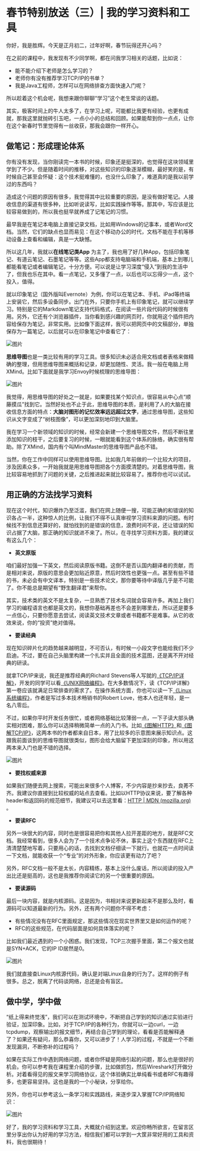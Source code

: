 # 春节特别放送（三）\| 我的学习资料和工具

你好，我是胜辉。今天是正月初二，过年好啊，春节玩得还开心吗？

在之前的课程中，我发现有不少同学啊，都在问我学习相关的话题，比如说：

- 能不能介绍下老师是怎么学习的？
- 老师你有没有推荐学习TCP/IP的书单？
- 我是Java工程师，怎样可以在网络排查方面快速入门呢？

<!-- -->

所以趁着这个机会呢，我想来跟你聊聊“学习”这个老生常谈的话题。

其实，极客时间上的牛人太多了，在学习上呢，可能都比我更有经验，也更有成就，那我这里就抛砖引玉吧，一点小小的总结和回顾。如果能帮到你一点点，让你在这个新春时节里觉得有一丝收获，那我会跟你一样开心。

## 做笔记：形成理论体系

你有没有发现，当你刚读完一本书的时候，印象还是挺深的，也觉得在这块领域里学到了不少。但是随着时间的推移，对这些知识的印象逐渐模糊，最好笑的是，有时候自己甚至会怀疑：这个技术挺难懂的，也没什么印象了，难道真的是我以前学过的东西吗？

造成这个问题的原因有很多，我觉得其中比较重要的原因，是没有做好笔记。人接收信息的渠道有很多种，比如听说读写，比如实践操作等等。那其中，写应该是比较容易做到的，所以我也挺早就养成了记笔记的习惯。

最早我是在笔记本电脑上直接记录文档，比如用Windows的记事本，或者Word文档。当然，它们的缺点也显而易见：在这个移动办公的时代，文档不能在手机等移动设备上查看和编辑，真是一大缺憾。

<!-- [[[read_end]]] -->

所以这几年，我就以**在线笔记类App** 为主了，我也用了好几种App，包括印象笔记、有道云笔记、石墨笔记等等。这些App都支持电脑端和手机端，基本上到哪儿都能看笔记或者编辑笔记，十分方便。可以说是让学习深度“侵入”到我的生活中了，但我也乐在其中。看一点笔记，又多懂了一点，以后也可以忘得少一点，这个投入，值得。

就以印象笔记（国外版叫Evernote）为例，你可以在笔记本、手机、iPad等终端上安装它，然后多设备同步。出门在外，只要你手机上有印象笔记，就可以继续学习。特别是它的Markdown笔记支持代码格式，在阅读一些片段代码的时候很有用。另外，它还有个浏览器插件，当你看到感兴趣的网页时，你就用这个插件把内容给保存为笔记，非常实用。比如像下面这样，我可以把网页中的文稿部分，单独保存为一篇笔记，以后就可以在印象笔记中查看它了：

![图片](<https://static001.geekbang.org/resource/image/7e/7f/7ec201e39ba79bd3d0d67ded7723e87f.jpg?wh=1096x343>)

**思维导图**也是一类比较有用的学习工具。很多知识未必适合用文档或者表格来做精确的整理，但用思维导图来概括和记录，却更加随性、灵活。我一般在电脑上用XMind。比如下面就是我学习Envoy时候梳理的思维导图：

![图片](<https://static001.geekbang.org/resource/image/c4/0c/c400d165f183db6f2c129a246a27510c.jpg?wh=1673x782>)

我觉得，用思维导图的好处之一就是，如果要找某个知识点，很容易从中心点“顺藤摸瓜”找到它。当然好处也不止于此，思维导图的本质，是利用了人的大脑在接收信息方面的特点：**大脑对图形的记忆效率远远超过文字**，通过思维导图，这些知识从文字变成了“树枝图像”，可以更加深刻地印到大脑里。

我在学习一个新领域的知识的时候，经常会新建一个思维导图文件，然后不断往里添加知识的枝干，之后要复习的时候，一眼就能看到这个体系的脉络，确实很有帮助。除了XMind，国内有个叫MindMaster的思维导图产品也不错。

当然，你在工作中同样可以使用思维导图。比如我几年前做的一个比较大的项目，涉及因素众多，一开始我就是用思维导图把各个方面摸清楚的。对着思维导图，我比较容易地抓到了问题的关键，之后推进起来就比较容易了。推荐你也可以试试。

## 用正确的方法找学习资料

现在这个时代，知识爆炸乃至泛滥，我们在网上随便一搜，可能正确的和错误的知识各占一半，这种惊人的比例，让我们不得不认真审视学习资料来源的问题。有时候找不到信息还算好的，就怕找到的是错误的信息，浪费时间不说，还让错误的知识占据了大脑，那正确的知识就进不来了。所以，在寻找学习资料方面，我的建议有这么几个：

- **英文原版**

<!-- -->

咱们最好加强一下英文，然后阅读原版书籍。这倒不是否认国内翻译者的贡献，而是相对来说，原版的意思会更加贴近原意，然后时效性也更强一点。甚至有些不错的书，未必会有中文译本，特别是一些技术论文，那你要等待中译版几乎是不可能了。你不能总是期望有“野生翻译君”来帮你。

其实，技术类的英文不是太复杂，一旦熟悉了技术名词就会容易许多。再加上我们学习的编程语言也都是英文的，我想你基础再差也不会差到哪里去，所以还是要多一点信心，只要你愿意去尝试，阅读英文技术文章或者书籍都不是难事。从它的收效来说，你的“投资”绝对值得。

- **要读经典**

<!-- -->

现在知识碎片化的趋势越来越明显，不可否认，有时候一小段文字也能给我们不少启迪。不过，要在自己头脑里构建一个扎实并且全面的技术蓝图，还是离不开对经典的研读。

就拿TCP/IP来说，我还是推荐经典的Richard Stevens等人写就的[《TCP/IP详解》](<https://book.douban.com/series/12438>)，开发的同学可以看[《UNIX网络编程》](<https://book.douban.com/subject/1500149>)。在大多数情况下，读《TCP/IP详解》第一卷应该就满足日常排查的需求了。在操作系统方面，你也可以读一下[《Linux系统编程》](<https://book.douban.com/subject/3907181>)，作者是写过多本技术畅销书的Robert Love，他本人也还年轻，是一名八零后。

不过，如果你平时开发任务很忙，或者网络基础比较薄弱一点，一下子读大部头确实相对困难，那么你可以选择稍微简单一点的入门书。比如[《图解HTTP》](<https://book.douban.com/subject/25863515>)和[《图解TCP/IP》](<https://book.douban.com/subject/24737674>)，这两本书的作者都来自日本，用了比较多的示意图来展示知识点。这跟我前面谈到的思维导图就很类似，图形会给大脑留下更加深刻的印象，所以用这两本来入门也是不错的选择。

![图片](<https://static001.geekbang.org/resource/image/6d/cd/6d029a0d239bb393a13975478bfa9bcd.jpg?wh=872x447>)

- **要找权威来源**

<!-- -->

如果我们随便去网上搜索，可能出来很多个人博客，不少内容是抄来抄去，良莠不齐。我建议你直接到比较权威的站点去查看。比如以HTTP协议来说，要了解各种header和返回码的规范细节，我建议可以去这里看：[HTTP \| MDN (mozilla.org)](<https://developer.mozilla.org/en-US/docs/Web/HTTP>) 。

- **要读RFC**

<!-- -->

另外一块很大的内容，同时也是很容易把你和其他人拉开差距的地方，就是RFC文档。我经常看到，很多人会为了一个技术点争论不休，事实上这个东西就在RFC上清清楚楚地写着，只要用心的话，去找到文档仔细读一下就行。也就花一点时间读一下文档，就能收获一个“专业”的对外形象，你应该更有动力了吧？

另外，RFC文档一般不是太长，内容精练，基本上没什么废话，所以阅读的投入产出比还是挺高的，这也是我推荐你阅读它的另一个很重要的原因。

- **要读源码**

<!-- -->

最后一块内容，就是内核源码。这是因为，书相对来说更新起来不是那么及时，看源码可以知道最新的行为。另外，还有两个问题你不得不考虑：

- 有些情况没有在RFC里面规定，那这些情况在现实世界里又是如何运作的呢？
- RFC的这些规范，在代码层面是如何具体落实的呢？

<!-- -->

比如我们最近遇到的一个小困惑。我们发现，TCP三次握手里面，第二个报文也就是SYN+ACK，它的IP ID居然是0。

![图片](<https://static001.geekbang.org/resource/image/b1/a7/b1c76b580c70b24f9d537154f5df27a7.jpg?wh=374x167>)

我们就直接查Linux内核源代码，确认是对端Linux自身的行为了。这样的例子有很多。总之，脱离了代码谈网络，总还是会有盲区。

## 做中学，学中做

“纸上得来终觉浅”，我们可以在测试环境中，不断把自己学到的知识通过实验进行验证，加深印象。比如，对于TCP/IP的各种行为，你就可以一边curl，一边tcpdump，观察输出的报文细节，再结合自己学到的理论，看看是否能解释通了？如果还有疑问，那么恭喜你，又可以进步了！人学习的过程，不就是一个不断发现漏洞，不断弥补的过程吗？

如果在实际工作中遇到网络问题，或者你怀疑是网络引起的问题，那么也是很好的机会。你可以参考我在课程里介绍的步骤，比如做抓包，然后Wireshark打开做分析。对着看得见的报文来学习网络协议，这个体验确实比单纯看书或者RFC有趣得多，也更容易坚持。这也是我的一个小秘诀，分享给你。

另外，你也可以参考这么一条学习和实践路线，来逐步深入掌握TCP/IP网络知识：

![图片](<https://static001.geekbang.org/resource/image/5f/cb/5f5203c9cc875bef70d44484699264cb.jpg?wh=1920x538>)

好了，我的学习资料和学习工具，大概就介绍到这里。欢迎你畅所欲言，在留言区里分享出你认为好用的学习方法，相信我们都可以学到一大筐非常好用的工具和资料，我也很期待！

